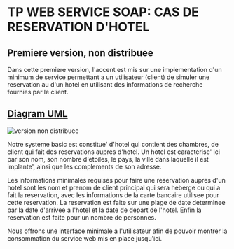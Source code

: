 # TP WEB SERVICE SOAP: CAS DE RESERVATION D'HOTEL 
## Premiere version, non distribuee 

Dans cette premiere version, l'accent est mis sur une implementation d'un minimum de service permettant a un utilisateur (client) de simuler une reservation au d'un hotel en utilisant des informations de recherche fournies par le client.


## <ins> Diagram UML </ins>

![version non distribuee](./hotel_bookin_V1.png)

Notre systeme basic est constitue' d'hotel qui contient des chambres, de client qui fait des reservations aupres d'hotel.
Un hotel est caracterise' ici par son nom, son nombre d'etoiles, le pays, la ville dans laquelle il est implante', ainsi que les complements de son adresse.

Les informations minimales requises pour faire une reservation aupres d'un hotel sont les nom et prenom de client principal qui sera heberge ou qui a fait la reservation, avec les informations de la carte bancaire utilisee pour cette reservation. La reservation est faite sur une plage de date determinee par la date d'arrivee a l'hotel et la date de depart de l'hotel.
Enfin la reservation est faite pour un nombre de personnes.

Nous offrons une interface minimale a l'utilisateur afin de pouvoir montrer la consommation du service web mis en place jusqu'ici.
